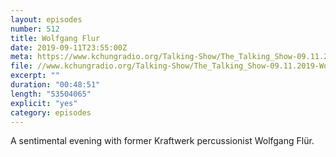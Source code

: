```yaml
---
layout: episodes
number: 512
title: Wolfgang Flur
date: 2019-09-11T23:55:00Z
meta: https://www.kchungradio.org/Talking-Show/The_Talking_Show-09.11.2019-Wolfgang_Flur.mp3
file: //www.kchungradio.org/Talking-Show/The_Talking_Show-09.11.2019-Wolfgang_Flur.mp3
excerpt: ""
duration: "00:48:51"
length: "53504065"
explicit: "yes"
category: episodes
---
```

A sentimental evening with former Kraftwerk percussionist Wolfgang Flür.
